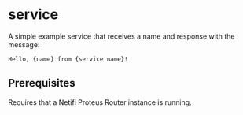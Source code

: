 # service
A simple example service that receives a name and response with the message: 

    Hello, {name} from {service name}!

## Prerequisites
Requires that a Netifi Proteus Router instance is running.
